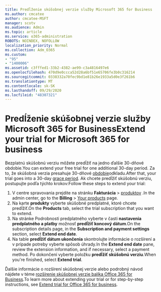 ```yaml
---
title: Predĺženie skúšobnej verzie služby Microsoft 365 for Business
ms.author: cmcatee
author: cmcatee-MSFT
manager: scotv
ms.audience: Admin
ms.topic: article
ms.service: o365-administration
ROBOTS: NOINDEX, NOFOLLOW
localization_priority: Normal
ms.collection: Adm_O365
ms.custom:
- "95"
- "1400006"
ms.assetid: c3fffed1-33b2-4382-ae99-c3a4816497e6
ms.openlocfilehash: 470d9e0ccca52d28a6bf51e65706fe3b0c316214
ms.sourcegitcommit: 0338332a70fec9bd1e81b26e1933a5d0e3f261b6
ms.translationtype: MT
ms.contentlocale: sk-SK
ms.lasthandoff: 09/29/2020
ms.locfileid: "48307321"
---
```

# <a name="extend-your-trial-for-microsoft-365-for-business"></a><span data-ttu-id="c0a7d-102">Predĺženie skúšobnej verzie služby Microsoft 365 for Business</span><span class="sxs-lookup"><span data-stu-id="c0a7d-102">Extend your trial for Microsoft 365 for business</span></span>

<span data-ttu-id="c0a7d-103">Bezplatnú skúšobnú verziu môžete predĺžiť na jedno ďalšie 30-dňové obdobie.</span><span class="sxs-lookup"><span data-stu-id="c0a7d-103">You can extend your free trial for one additional 30-day period.</span></span> <span data-ttu-id="c0a7d-104">Za to, že skúšobná verzia presahuje 30-dňové [obdobie](https://docs.microsoft.com/alchemyinsights/grace-period-for-microsoft-365-free-trial)odkladu.</span><span class="sxs-lookup"><span data-stu-id="c0a7d-104">After that, your trial goes into a 30-day [grace period](https://docs.microsoft.com/alchemyinsights/grace-period-for-microsoft-365-free-trial).</span></span> <span data-ttu-id="c0a7d-105">Ak chcete predĺžiť skúšobnú verziu, postupujte podľa týchto krokov:</span><span class="sxs-lookup"><span data-stu-id="c0a7d-105">Follow these steps to extend your trial:</span></span>
  
1. <span data-ttu-id="c0a7d-106">V centre spravovania prejdite na stránku **Fakturácia** \> [produktov](https://go.microsoft.com/fwlink/p/?linkid=842054) .</span><span class="sxs-lookup"><span data-stu-id="c0a7d-106">In the admin center, go to the **Billing** \> [Your products](https://go.microsoft.com/fwlink/p/?linkid=842054) page.</span></span>
2. <span data-ttu-id="c0a7d-107">Na karte **produkty** vyberte skúšobné predplatné, ktoré chcete predĺžiť.</span><span class="sxs-lookup"><span data-stu-id="c0a7d-107">On the **Products** tab, select the trial subscription that you want to extend.</span></span>
3. <span data-ttu-id="c0a7d-108">Na stránke Podrobnosti predplatného vyberte v časti **nastavenia predplatného a platby** možnosť **predĺžiť koncový dátum**.</span><span class="sxs-lookup"><span data-stu-id="c0a7d-108">On the subscription details page, in the **Subscription and payment settings** section, select **Extend end date**.</span></span>
4. <span data-ttu-id="c0a7d-109">Na table **predĺžiť dátum ukončenia** skontrolujte informácie o rozšírení a v prípade potreby vyberte spôsob úhrady.</span><span class="sxs-lookup"><span data-stu-id="c0a7d-109">In the **Extend end date** pane, review the extension information, and if necessary, select a payment method.</span></span> <span data-ttu-id="c0a7d-110">Po dokončení vyberte položku **predĺžiť skúšobnú verziu**.</span><span class="sxs-lookup"><span data-stu-id="c0a7d-110">When you're finished, select **Extend trial**.</span></span>

<span data-ttu-id="c0a7d-111">Ďalšie informácie o rozšírení skúšobnej verzie alebo podrobný návod nájdete v téme [rozšírenie skúšobnej verzie balíka Office 365 for Business](https://docs.microsoft.com/microsoft-365/commerce/extend-your-trial).</span><span class="sxs-lookup"><span data-stu-id="c0a7d-111">To learn more about extending your trial or for step-by-step instructions, see [Extend trial for Office 365 for business](https://docs.microsoft.com/microsoft-365/commerce/extend-your-trial).</span></span>